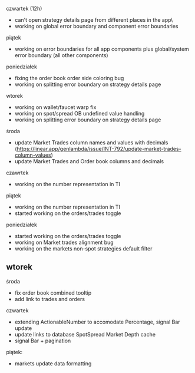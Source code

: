 
czwartek (12h)
- can't open strategy details page from different places in the app\
- working on global error boundary and component error boundaries

piątek
- working on error boundaries for all app components plus global/system error boundary (all other components)

poniedziałek 
- fixing the order book order side coloring bug
- working on splitting error boundary on strategy details page

wtorek 
- working on wallet/faucet warp fix
- working on spot/spread OB undefined value handling
- working on splitting error boundary on strategy details page

środa
- update Market Trades column names and values with decimals (https://linear.app/genlambda/issue/INT-792/update-market-trades-column-values)
- update Market Trades and Order book columns and decimals

czawrtek
- working on the number representation in TI

piątek
- working on the number representation in TI
- started working on the orders/trades toggle

poniedziałek
- started working on the orders/trades toggle
- working on Market trades alignment bug
- working on the markets non-spot strategies default filter 

wtorek
- 


środa 
- fix order book combined tooltip
- add link to trades and orders 




czwartek 
- extending ActionableNumber to accomodate Percentage, signal Bar update
- update links to database SpotSpread Market Depth cache
- signal Bar + pagination

piątek:
- markets update data formatting